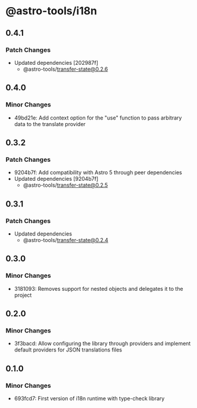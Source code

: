 # @astro-tools/i18n

## 0.4.1

### Patch Changes

- Updated dependencies [202987f]
  - @astro-tools/transfer-state@0.2.6

## 0.4.0

### Minor Changes

- 49bd21e: Add context option for the "use" function to pass arbitrary data to the translate provider

## 0.3.2

### Patch Changes

- 9204b7f: Add compatibility with Astro 5 through peer dependencies
- Updated dependencies [9204b7f]
  - @astro-tools/transfer-state@0.2.5

## 0.3.1

### Patch Changes

- Updated dependencies
  - @astro-tools/transfer-state@0.2.4

## 0.3.0

### Minor Changes

- 3181093: Removes support for nested objects and delegates it to the project

## 0.2.0

### Minor Changes

- 3f3bacd: Allow configuring the library through providers and implement default providers for JSON translations files

## 0.1.0

### Minor Changes

- 693fcd7: First version of i18n runtime with type-check library
